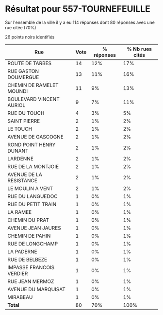 # Résultat pour 557-TOURNEFEUILLE

Sur l'ensemble de la ville il y a eu 114 réponses dont 80 réponses avec une rue citée (70%)

26 points noirs identifiés

| Rue | Vote | % réponses | % Nb rues cités|
|-----|------|------------|----------------|
| ROUTE DE TARBES | 14 | 12% | 17%|
| RUE GASTON DOUMERGUE | 13 | 11% | 16%|
| CHEMIN DE RAMELET MOUNDI | 11 | 9% | 13%|
| BOULEVARD VINCENT AURIOL | 9 | 7% | 11%|
| RUE DU TOUCH | 4 | 3% | 5%|
| SAINT PIERRE | 2 | 1% | 2%|
| LE TOUCH | 2 | 1% | 2%|
| AVENUE DE GASCOGNE | 2 | 1% | 2%|
| ROND POINT HENRY DUNANT | 2 | 1% | 2%|
| LARDENNE | 2 | 1% | 2%|
| RUE DE LA MONTJOIE | 2 | 1% | 2%|
| AVENUE DE LA RESISTANCE | 2 | 1% | 2%|
| LE MOULIN A VENT | 2 | 1% | 2%|
| RUE DU LANGUEDOC | 1 | 0% | 1%|
| RUE DU PETIT TRAIN | 1 | 0% | 1%|
| LA RAMEE | 1 | 0% | 1%|
| CHEMIN DU PRAT | 1 | 0% | 1%|
| AVENUE JEAN JAURES | 1 | 0% | 1%|
| CHEMIN DE PAHIN | 1 | 0% | 1%|
| RUE DE LONGCHAMP | 1 | 0% | 1%|
| LA PADERNE | 1 | 0% | 1%|
| RUE DE BELBEZE | 1 | 0% | 1%|
| IMPASSE FRANCOIS VERDIER | 1 | 0% | 1%|
| RUE JEAN MERMOZ | 1 | 0% | 1%|
| AVENUE DU MARQUISAT | 1 | 0% | 1%|
| MIRABEAU | 1 | 0% | 1%|
| **Total** | 80 | 70% | 100%|
